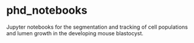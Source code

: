 # phd_notebooks
Jupyter notebooks for the segmentation and tracking of cell populations and lumen growth in the developing mouse blastocyst.

